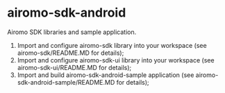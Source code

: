 airomo-sdk-android
==================

Airomo SDK libraries and sample application. 

1. Import and configure airomo-sdk library into your workspace (see airomo-sdk/README.MD for details);
2. Import and configure airomo-sdk-ui library into your workspace (see airomo-sdk-ui/README.MD for details);
3. Import and build airomo-sdk-android-sample application (see airomo-sdk-android-sample/README.MD for details);


